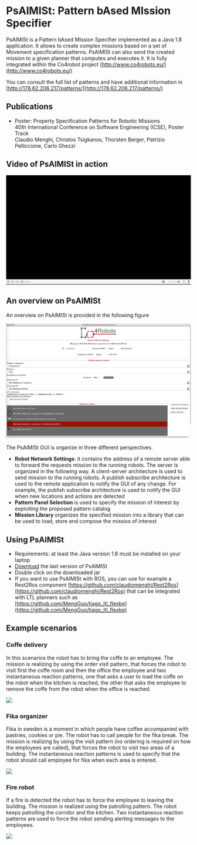 # PsAlMISt: Pattern bAsed MIssion Specifier

PsAlMISt is a Pattern bAsed MIssion Specifier implemented as a Java 1.8 application. It allows to create complex missions based on a set of Movement specification patterns. PsAlMISt can also send the created mission to a given planner that computes and executes it. It is fully integrated within the Co4robot project [http://www.co4robots.eu/](http://www.co4robots.eu/)

You can consult the full list of patterns and have additional information in [http://178.62.206.217/patterns/](http://178.62.206.217/patterns/)

## Publications
* Poster: Property Specification Patterns for Robotic Missions <br/>
40th International Conference on Software Engineering (ICSE), Poster Track <br/>
Claudio Menghi, Christos Tsigkanos, Thorsten Berger, Patrizio Pelliccione, Carlo Ghezzi


## Video of PsAlMISt in action



<a href="https://www.youtube.com/watch?v=ib2hKuRO6n4" target="_blank"><img src="src/main/resources/images/img.png" /></a>


## An overview on PsAlMISt
An overview on PsAlMISt is provided in the following figure


![Image of the view text](src/main/resources/images/Co4robotGUIExample.png)

The PsAlMISt  GUI is organize in three different perspectives. 
* <b>Robot Network Settings</b>: it contains the address of a remote server able to forward the requests mission to the running robots.
The server is organized in the following way. A client-server architecture is used to send mission to the running robots.
A publish subscribe architecture is used to the remote application to notify the GUI of any change. For example, the publish subscribe architecture is used to notify the GUI when new locations and actions are detected 
* <b>Pattern Panel Selection </b> is used to specify the mission of interest by exploiting the proposed pattern catalog
* <b> Mission Library </b> organizes the specified mission into a library that can be used to load, store and compose the  missios of interest

## Using PsAlMISt
* Requirements: at least the Java version 1.8 must be installed on your laptop
* [Download](https://github.com/claudiomenghi/PsAlMISt/releases) the last version of PsAlMISt
* Double click on the downloaded jar
* If you want to use PsAlMISt with ROS, you can use for example a Rest2Ros component [https://github.com/claudiomenghi/Rest2Ros](https://github.com/claudiomenghi/Rest2Ros) that can be integrated with LTL planners such as [https://github.com/MengGuo/tiago_ltl_flexbe](https://github.com/MengGuo/tiago_ltl_flexbe)

## Example scenarios

### Coffe delivery
In this scenarios the robot has to bring the coffe to an employee. The mission is realizing by using the order visit pattern, that forces the robot to visit first the coffe room and then the office the employee and two instantaneous reaction patterns, one that asks a user to load the coffe on the robot when the kitchen is reached, the other that asks the employee to remove the coffe from the robot when the office is reached.

<a href="https://youtu.be/izTUh-Zc-2Q" target="_blank"><img src="http://img.youtube.com/vi/izTUh-Zc-2Q/0.jpg" /></a>


### Fika organizer 
Fika in sweden is a moment in which people  have coffee accompanied with pastries, cookies or pie. The robot has to call people for the fika break. The mission is realizing by using the  visit pattern (no ordering is required on how the employees are called), that forces the robot to visit two areas of a building. The instantaneous reaction patterns is used to specify that the robot should call employee for fika when each area is entered. 

<a href="https://youtu.be/kIAlJYcRV4o" target="_blank"><img src="http://img.youtube.com/vi/kIAlJYcRV4o/0.jpg" /></a>

### Fire robot
If a fire is detected the robot has to force the employee to leaving the building. The mission is realized using the patrolling pattern. The robot keeps patrolling the corridor  and the kitchen. Two instantaneous reaction patterns are used to force the robot sending alerting messages to the employees.

<a href="https://youtu.be/duiPHga150g" target="_blank"><img src="http://img.youtube.com/vi/duiPHga150g/0.jpg" /></a>

